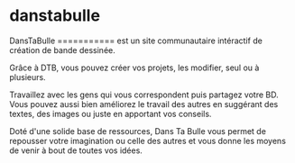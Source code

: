 danstabulle
===========

DansTaBulle
=========== est un site communautaire intéractif de création de bande dessinée.

Grâce à DTB, vous pouvez créer vos projets, les modifier, seul ou à plusieurs.

Travaillez avec les gens qui vous correspondent puis partagez votre BD. Vous
pouvez aussi bien améliorez le travail des autres en suggérant des textes, des 
images ou juste en apportant vos conseils.

Doté d'une solide base de ressources, Dans Ta Bulle vous permet de repousser votre imagination
ou celle des autres et vous donne les moyens de venir à bout de toutes vos idées.
